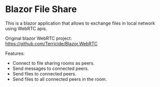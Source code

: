 # Blazor File Share

This is a blazor application that allows to exchange files in local network using WebRTC apis.

Original blazor WebRTC project: https://github.com/Terricide/Blazor.WebRTC

Features:
- Connect to file sharing rooms as peers.
- Send messages to connected peers.
- Send files to connected peers.
- Send files to all connected peers in the room.
